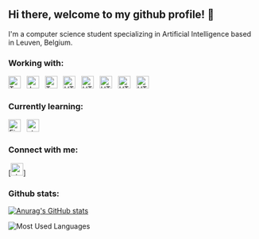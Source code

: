 ## Hi there, welcome to my github profile! 👋

I'm a computer science student specializing in Artificial Intelligence based in Leuven, Belgium. <br/>


### Working with:

<a name="working-with"></a>

[<img src="https://img.shields.io/badge/Python-3776AB?style=for-the-badge&logo=python&logoColor=white" alt="TypeScript logo" title="TypeScript" height="25" />][tech_tools_anchor]
&nbsp;
[<img src="https://img.shields.io/badge/JavaScript-F7DF1E?style=for-the-badge&logo=javascript&logoColor=black" alt="JavaScript logo" title="JavaScript" height="25" />][tech_tools_anchor]
&nbsp;
[<img src="https://img.shields.io/badge/TypeScript-007ACC?style=for-the-badge&logo=typescript&logoColor=white" alt="TypeScript logo" title="TypeScript" height="25" />][tech_tools_anchor]
&nbsp;
[<img src="https://img.shields.io/badge/Java-ED8B00?style=for-the-badge&logo=java&logoColor=white" alt="HTML5 logo" title="HTML5" height="25" />][tech_tools_anchor]
&nbsp;
[<img src="https://img.shields.io/badge/C%23-239120?style=for-the-badge&logo=c-sharp&logoColor=white" alt="HTML5 logo" title="HTML5" height="25" />][tech_tools_anchor]
&nbsp;
[<img src="https://img.shields.io/badge/Microsoft_Azure-0089D6?style=for-the-badge&logo=microsoft-azure&logoColor=white" alt="HTML5 logo" title="HTML5" height="25" />][tech_tools_anchor]
&nbsp;
[<img src="https://img.shields.io/badge/HTML5-E34F26?style=for-the-badge&logo=html5&logoColor=white" alt="HTML5 logo" title="HTML5" height="25" />][tech_tools_anchor]
&nbsp;
[<img src="https://img.shields.io/badge/CSS3-1572B6?style=for-the-badge&logo=css3&logoColor=white" alt="HTML5 logo" title="HTML5" height="25" />][tech_tools_anchor]

<a name="learning-next"></a>

### Currently learning:

[<img src="https://img.shields.io/badge/Rust-000000?style=for-the-badge&logo=rust&logoColor=white" alt="Firebase logo" title="Firebase" height="25" />][learning_now_anchor]
&nbsp;
[<img src="https://img.shields.io/badge/C%2B%2B-00599C?style=for-the-badge&logo=c%2B%2B&logoColor=white" alt="styled-components logo" title="styled-components" height="25" />][learning_now_anchor]


[tech_tools_anchor]: #working-with
[learning_now_anchor]: #learning-now
[learning_next_anchor]: #learning-next

### Connect with me:
<a href="https://www.linkedin.com/in/s%C3%A9bastien-raeymaekers-33ab64182/">
[<img src="https://img.shields.io/badge/LinkedIn-0077B5?style=for-the-badge&logo=linkedin&logoColor=white" alt="styled-components logo" title="styled-components" height="25" />]
</a>



### Github stats:

[![Anurag's GitHub stats](https://github-readme-stats.vercel.app/api?username=SebastienRaeymaekers)](https://github.com/anuraghazra/github-readme-stats)

![Most Used Languages](https://github-readme-stats.vercel.app/api/top-langs/?username=SebastienRaeymaekers&layout=compact&langs_count=8)

<!---
https://dev.to/envoy_/150-badges-for-github-pnk
-->
